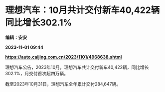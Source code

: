 # 理想汽车：10月共计交付新车40,422辆 同比增长302.1%
**编辑：安安**

**2023-11-01 09:44**

**https://auto.caijing.com.cn/2023/1101/4968638.shtml**

理想汽车公告，2023年10月，理想汽车共计交付新车40,422辆，同比增长302.1%，月交付首次超四万辆。

截至2023年10月31日，理想汽车全年累计交付284,647辆。